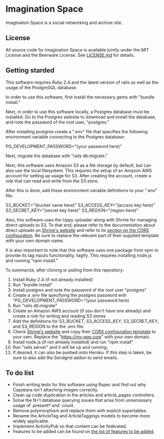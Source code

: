 # Imagination Space

Imagination Space is a social networking and archive site.

## License

All source code for Imagination Space
is available jointly under the MIT License and the Beerware License. See
[LICENSE.md](LICENSE.md) for details.

## Getting starded

This software requires Ruby 2.4 and the latest version of rails as well as the usage of the PostgreSQL database.

In order to use this software, first install the necessary gems with "bundle install."

Next, in order to use this software locally, a Postgres database must be installed. Go to the Postgres website to download and install the database, and note the password of the root user, "postgres."

After installing postgres create a ".env" file that specifies the following environment variable connecting to the Postgres database:

PG_DEVELOPMENT_PASSWORD="(your password here)"

Next, migrate the database with "rails db:migrate."

Next, this software uses Amazon S3 as a file storage by default, but can also use the local filesystem. This requires the setup of an Amazon AWS account for setting up usage for S3. After creating the account, create a role that can read and write from the S3 store.

After this is done, add these environment variable definitions to your ".env" file:

S3_BUCKET="(bucket name here)"
S3_ACCESS_KEY="(access key here)"
S3_SECRET_KEY="(secret key here)"
S3_REGION="(region here)"

Also, this software uses the Uppy uploader along with Shrine for managing direct uploads to S3. To that end, please refer to the documentation about direct uploads on [Shrine's website](http://www.shrinerb.com) and refer to its [section on the CORS configuration](https://shrinerb.com/rdoc/files/doc/direct_s3_md.html#label-Bucket+CORS+configuration). Be sure to replace the relevant part of their supplied template with your own domain name.

It is also important to note that this software uses one package from npm to provide its tag inputs functionality, tagify. This requires installing node.js and running "npm install."

To summarize, after cloning or pulling from this repository:

1. Install Ruby 2.4 (if not already installed)
2. Run "bundle install"
3. Install postgres and note the password of the root user "postgres"
4. Create a .env file specifying the postgres password with "PG_DEVELOPMENT_PASSWORD="(your password here)
5. Run "rails db:migrate"
6. Create an Amazon AWS account (if you don't have one already) and create a role for writing and reading S3 stores
7. Add the definitions for S3_BUCKET, S3_ACCESS_KEY, S3_SECRET_KEY, and S3_REGION to the the .env file.
8. Check [Shrine's website](http://www.shrinerb.com) and copy their [CORS configuration template](https://shrinerb.com/rdoc/files/doc/direct_s3_md.html#label-Bucket+CORS+configuration) to your own. Replace the "https://my-app.com" with your own domain.
9. Install node.js (if not already installed) and run "npm install"
10. Run "rails server" and it will be up and running.
11. If desired, it can also be pushed onto Heroku. If this step is taken, be sure to also add the Sendgrid addon to send emails.

## To do list

* Finish writing tests for this software using Rspec and find out why Capybara isn't attaching images correctly.
* Clean up code duplication in the articles and article_pages controllers.
* Solve the N+1 database querying issues that arise from unnecessary usage of .present? and .count.
* Remove polymorphism and replace them with explicit supertables.
* Rename the ArticleTag and ArticleTaggings models to become more widely applicable.
* Implement ActivityPub so that content can be federated.
* Features to be added can be found on [the list of features to be added](www.imaginationspace.org/about).